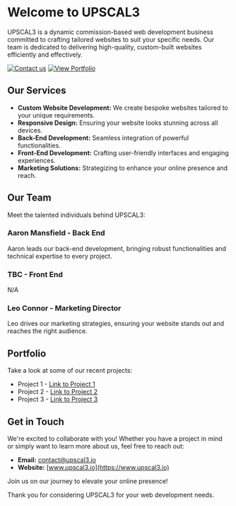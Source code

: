 # Welcome to UPSCAL3

<!-- ![UPSCAL3 Logo](link/to/your/logo.png) -->

UPSCAL3 is a dynamic commission-based web development business committed to crafting tailored websites to suit your specific needs. Our team is dedicated to delivering high-quality, custom-built websites efficiently and effectively.

[![Contact us](https://img.shields.io/badge/Contact%20Us-Message%20Us-blue?style=for-the-badge)](mailto:contact@upscal3.io)
[![View Portfolio](https://img.shields.io/badge/Website-Visit%20Us-green?style=for-the-badge)]([link/to/portfolio](https://www.upscal3.io))

## Our Services

- **Custom Website Development:** We create bespoke websites tailored to your unique requirements.
- **Responsive Design:** Ensuring your website looks stunning across all devices.
- **Back-End Development:** Seamless integration of powerful functionalities.
- **Front-End Development:** Crafting user-friendly interfaces and engaging experiences.
- **Marketing Solutions:** Strategizing to enhance your online presence and reach.

## Our Team

Meet the talented individuals behind UPSCAL3:

### Aaron Mansfield - Back End

Aaron leads our back-end development, bringing robust functionalities and technical expertise to every project.

### TBC - Front End

N/A

### Leo Connor - Marketing Director

Leo drives our marketing strategies, ensuring your website stands out and reaches the right audience.

## Portfolio

Take a look at some of our recent projects:

- Project 1 - [Link to Project 1](link/to/project1)
- Project 2 - [Link to Project 2](link/to/project2)
- Project 3 - [Link to Project 3](link/to/project3)

## Get in Touch

We're excited to collaborate with you! Whether you have a project in mind or simply want to learn more about us, feel free to reach out:

- **Email:** contact@upscal3.io
- **Website:** [www.upscal3.io](https://www.upscal3.io)

Join us on our journey to elevate your online presence!

Thank you for considering UPSCAL3 for your web development needs.
